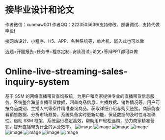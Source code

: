 # 接毕业设计和论文
作者微信：xunmaw001  作者QQ：2223505639(支持修改、部署调试、支持代做毕设)

接网站设计、小程序、H5、APP、各种系统等，单片机、嵌入式也可以做

选题+开题报告+任务书+程序定制+安装测试+论文+答辩PPT都可以做
# Online-live-streaming-sales-inquiry-system
基于 SSM 的网络直播带货查询系统，为用户和商家提供专业的直播带货信息服务。系统整合海量直播带货数据，涵盖商品信息、主播数据、销售情况等。用户可按商品类别、主播人气等条件精准查询商品，获取详细介绍与购买链接。商家能查看销售数据、分析市场趋势。系统具备实时更新功能，保证数据的及时性与准确性。借助 SSM 框架，系统运行稳定高效，帮助用户轻松选购，助力商家精准营销，提升直播带货行业的运营效率。 
![image](https://github.com/user-attachments/assets/78b25d31-e1c6-467e-939a-38a649fe1bdb)
![image](https://github.com/user-attachments/assets/1881f36f-9692-4e3b-90d9-aa152aeeb87d)
![image](https://github.com/user-attachments/assets/423712e9-9f3f-4a8c-9077-0d01aad17667)
![image](https://github.com/user-attachments/assets/2190ce01-5310-4e18-83ad-de0939cd0399)
![image](https://github.com/user-attachments/assets/57d54f55-7693-4581-b5f2-8cc903d3b4a9)
![image](https://github.com/user-attachments/assets/24f5e17a-c0f4-494d-856e-239b115df4ae)
![image](https://github.com/user-attachments/assets/c5cd90f1-ef2c-413c-92a1-49d20cdb5280)
![image](https://github.com/user-attachments/assets/7acf60b0-602e-44e8-80d8-6daf28ebce01)
